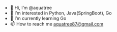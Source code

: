 - 👋 Hi, I’m @aquatree
- 👀 I’m interested in Python, Java(SpringBoot), Go
- 🌱 I’m currently learning Go
- 📫 How to reach me aquatree87@gmail.com

<!---
miuzkiEndo/miuzkiEndo is a ✨ special ✨ repository because its `README.md` (this file) appears on your GitHub profile.
You can click the Preview link to take a look at your changes.
--->
